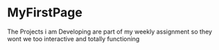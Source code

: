 # MyFirstPage
The Projects i am Developing are part of my weekly assignment so they wont we too interactive and totally functioning
